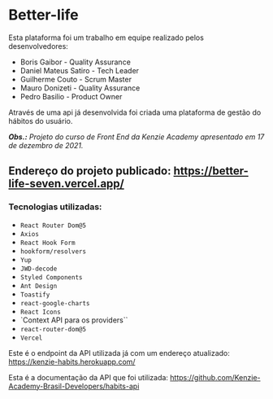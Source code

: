 # Better-life

Esta plataforma foi um trabalho em equipe realizado pelos desenvolvedores:
- Boris Gaibor - Quality Assurance
- Daniel Mateus Satiro - Tech Leader
- Guilherme Couto - Scrum Master
- Mauro Donizeti - Quality Assurance
- Pedro Basilio - Product Owner

Através de uma api já desenvolvida foi criada uma plataforma de gestão do hábitos do usuário.

***Obs.:** Projeto do curso de Front End da Kenzie Academy apresentado em 17 de dezembro de 2021.*

## Endereço do projeto publicado: https://better-life-seven.vercel.app/


### Tecnologias utilizadas:

- `React Router Dom@5`
- `Axios`
- `React Hook Form`
- `hookform/resolvers`
- `Yup`
- `JWD-decode`
- `Styled Components`
- `Ant Design`
- `Toastify`
- `react-google-charts`
- `React Icons`
- `Context API para os providers``
- `react-router-dom@5`
- `Vercel`

Este é o endpoint da API utilizada já com um endereço atualizado: https://kenzie-habits.herokuapp.com/

Esta é a documentação da API que foi utilizada: https://github.com/Kenzie-Academy-Brasil-Developers/habits-api
